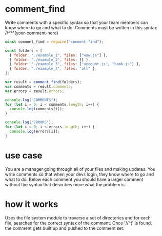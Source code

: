 # comment_find

Write comments with a specific syntax so that your team members can know where to go and what to do. Comments must be written in this syntax //^\*^(your-comment-here)

```js
const comment_find = require("comment-find");

const folders = [
  { folder: "./example_1", files: ["wow.js"] },
  { folder: "./example_2", files: [] },
  { folder: "./example_3", files: ["account.js", "bank.js"] },
  { folder: "./example_4", files: "all" },
];

var result = comment_find(folders);
var comments = result.comments;
var errors = result.errors;

console.log("COMMENTS");
for (let i = 0; i < comments.length; i++) {
  console.log(comments[i]);
}

console.log("ERRORS");
for (let i = 0; i < errors.length; i++) {
  console.log(errors[i]);
}
```

# use case

You are a manager going through all of your files and making updates. You write comments so that when your devs login, they know where to go and what to do. Below each comment you should have a larger comment without the syntax that describes more what the problem is.

# how it works

Uses the file system module to traverse a set of directories and for each file, searches for the correct syntax of the comment. Once '//_^_(' is found, the comment gets built up and pushed to the comment set.
